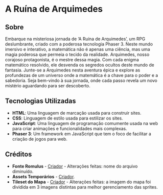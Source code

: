# A Ruína de Arquimedes

## Sobre
Embarque na misteriosa jornada de ‘A Ruína de Arquimedes’, um RPG deslumbrante, criado com a poderosa tecnologia Phaser 3. Neste mundo imersivo e interativo, a matemática não é apenas uma ciência, mas uma magia poderosa que permeia o tecido da realidade. Arquimedes, nosso corajoso protagonista, é o mestre dessa magia. Com cada enigma matemático resolvido, ele desvenda os segredos ocultos deste mundo de fantasia. Junte-se a Arquimedes nesta aventura épica e explore as profundezas de um universo onde a matemática é a chave para o poder e a sabedoria. Seja bem-vindo à sua jornada, onde cada passo revela um novo mistério aguardando para ser descoberto.

## Tecnologias Utilizadas
- **HTML**: Uma linguagem de marcação usada para construir sites.
- **CSS**: Linguagem de estilo usada para estilizar os sites.
- **JavaScript**: Uma linguagem de programação comumente usada na web para criar animações e funcionalidades mais complexas.
- **Phaser 3**: Um framework em JavaScript que tem o foco de facilitar a criação de jogos para web.

## Créditos
- **Fonte Romulus** - [Criador](https://www.deviantart.com/pix3m/gallery) - Alterações feitas: nome do arquivo diminuído.
- **Assets Temporários** - [Criador](https://escape-pixel.itch.io/).
- **Tileset do Mapa** - [Criador](https://aamatniekss.itch.io/) - Alterações feitas: a imagem do mapa foi dividida em 3 imagens distintas para melhor gerenciamento das sprites.
